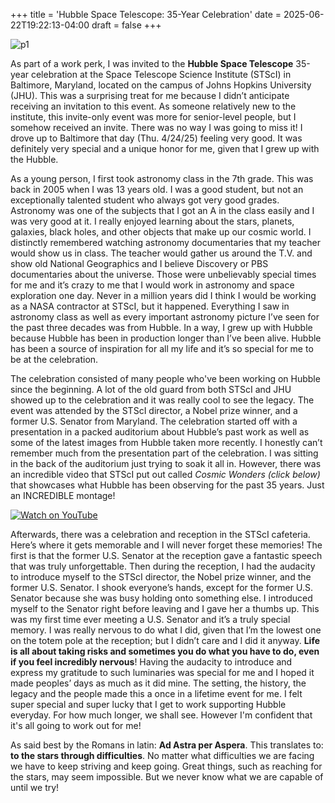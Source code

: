 +++
title = 'Hubble Space Telescope: 35-Year Celebration'
date = 2025-06-22T19:22:13-04:00
draft = false
+++

![p1](/blog/20250622_Hubble/hubble.png)  

As part of a work perk, I was invited to the **Hubble Space Telescope** 35-year celebration at the Space Telescope Science Institute (STScI) in Baltimore, Maryland, located on the campus of Johns Hopkins University (JHU). This was a surprising treat for me because I didn’t anticipate receiving an invitation to this event. As someone relatively new to the institute, this invite-only event was more for senior-level people, but I somehow received an invite. There was no way I was going to miss it! I drove up to Baltimore that day (Thu. 4/24/25) feeling very good. It was definitely very special and a unique honor for me, given that I grew up with the Hubble.

As a young person, I first took astronomy class in the 7th grade. This was back in 2005 when I was 13 years old. I was a good student, but not an exceptionally talented student who always got very good grades. Astronomy was one of the subjects that I got an A in the class easily and I was very good at it. I really enjoyed learning about the stars, planets, galaxies, black holes, and other objects that make up our cosmic world. I distinctly remembered watching astronomy documentaries that my teacher would show us in class. The teacher would gather us around the T.V. and show old National Geographics and I believe Discovery or PBS documentaries about the universe. Those were unbelievably special times for me and it’s crazy to me that I would work in astronomy and space exploration one day. Never in a million years did I think I would be working as a NASA contractor at STScI, but it happened. Everything I saw in astronomy class as well as every important astronomy picture I’ve seen for the past three decades was from Hubble. In a way, I grew up with Hubble because Hubble has been in production longer than I’ve been alive. Hubble has been a source of inspiration for all my life and it’s so special for me to be at the celebration.

The celebration consisted of many people who've been working on Hubble since the beginning. A lot of the old guard from both STScI and JHU showed up to the celebration and it was really cool to see the legacy. The event was attended by the STScI director, a Nobel prize winner, and a former U.S. Senator from Maryland. The celebration started off with a presentation in a packed auditorium about Hubble’s past work as well as some of the latest images from Hubble taken more recently. I honestly can’t remember much from the presentation part of the celebration. I was sitting in the back of the auditorium just trying to soak it all in. However, there was an incredible video that STScI put out called *Cosmic Wonders (click below)* that showcases what Hubble has been observing for the past 35 years. Just an INCREDIBLE montage!

<!-- < youtube dQw4w9WgXcQ > -->
[![Watch on YouTube](/blog/20250622_Hubble/youtube.png)](https://www.youtube.com/watch?v=9C4BpiamewA&t=1s&ab_channel=SpaceTelescopeScienceInstitute)

 Afterwards, there was a celebration and reception in the STScI cafeteria. Here’s where it gets memorable and I will never forget these memories! The first is that the former U.S. Senator at the reception gave a fantastic speech that was truly unforgettable. Then during the reception, I had the audacity to introduce myself to the STScI director, the Nobel prize winner, and the former U.S. Senator. I shook everyone’s hands, except for the former U.S. Senator because she was busy holding onto something else. I introduced myself to the Senator right before leaving and I gave her a thumbs up. This was my first time ever meeting a U.S. Senator and it’s a truly special memory. I was really nervous to do what I did, given that I’m the lowest one on the totem pole at the reception; but I didn’t care and I did it anyway. **Life is all about taking risks and sometimes you do what you have to do, even if you feel incredibly nervous**! Having the audacity to introduce and express my gratitude to such luminaries was special for me and I hoped it made peoples’ days as much as it did mine. The setting, the history, the legacy and the people made this a once in a lifetime event for me. I felt super special and super lucky that I get to work supporting Hubble everyday. For how much longer, we shall see. However I'm confident that it's all going to work out for me!

As said best by the Romans in latin: **Ad Astra per Aspera**. This translates to: **to the stars through difficulties**. No matter what difficulties we are facing we have to keep striving and keep going. Great things, such as reaching for the stars, may seem impossible. But we never know what we are capable of until we try!
